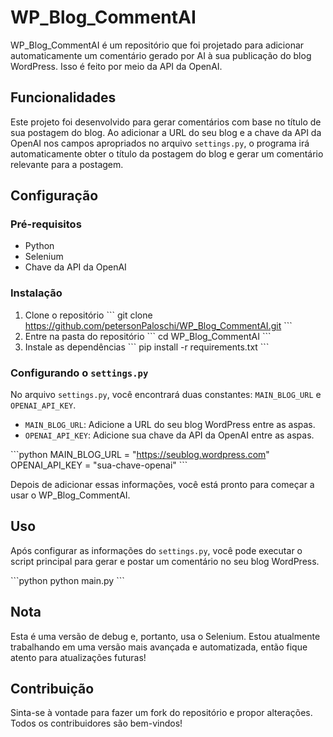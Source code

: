 # WP_Blog_CommentAI

WP_Blog_CommentAI é um repositório que foi projetado para adicionar automaticamente um comentário gerado por AI à sua publicação do blog WordPress. Isso é feito por meio da API da OpenAI.

## Funcionalidades

Este projeto foi desenvolvido para gerar comentários com base no título de sua postagem do blog. Ao adicionar a URL do seu blog e a chave da API da OpenAI nos campos apropriados no arquivo `settings.py`, o programa irá automaticamente obter o título da postagem do blog e gerar um comentário relevante para a postagem.

## Configuração

### Pré-requisitos
- Python
- Selenium
- Chave da API da OpenAI

### Instalação

1. Clone o repositório
\`\`\`
git clone https://github.com/petersonPaloschi/WP_Blog_CommentAI.git
\`\`\`
2. Entre na pasta do repositório
\`\`\`
cd WP_Blog_CommentAI
\`\`\`
3. Instale as dependências
\`\`\`
pip install -r requirements.txt
\`\`\`

### Configurando o `settings.py`

No arquivo `settings.py`, você encontrará duas constantes: `MAIN_BLOG_URL` e `OPENAI_API_KEY`. 

- `MAIN_BLOG_URL`: Adicione a URL do seu blog WordPress entre as aspas.
- `OPENAI_API_KEY`: Adicione sua chave da API da OpenAI entre as aspas.

\`\`\`python
MAIN_BLOG_URL = "https://seublog.wordpress.com"
OPENAI_API_KEY = "sua-chave-openai"
\`\`\`

Depois de adicionar essas informações, você está pronto para começar a usar o WP_Blog_CommentAI.

## Uso

Após configurar as informações do `settings.py`, você pode executar o script principal para gerar e postar um comentário no seu blog WordPress.

\`\`\`python
python main.py
\`\`\`

## Nota

Esta é uma versão de debug e, portanto, usa o Selenium. Estou atualmente trabalhando em uma versão mais avançada e automatizada, então fique atento para atualizações futuras!

## Contribuição

Sinta-se à vontade para fazer um fork do repositório e propor alterações. Todos os contribuidores são bem-vindos!
